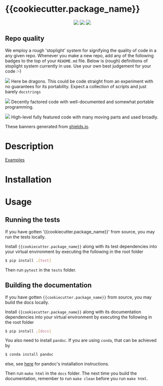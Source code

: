 # {{cookiecutter.package_name}}
<p align="center">
  <img src="https://img.shields.io/static/v1?style=for-the-badge&label=code-status&message=Good&color=green"/>
  <img src="https://img.shields.io/static/v1?style=for-the-badge&label=initial-commit&message={{cookiecutter.author}}&color=inactive"/>
    <img src="https://img.shields.io/static/v1?style=for-the-badge&label=maintainer&message={{cookiecutter.copyright}}&color=inactive"/>
</p>

## Repo quality
We employ a rough 'stoplight' system for signifying the quality of code in a any given repo. Whenever you make a new repo, add any of the following badges to the top of your `README.md` file. Below is (rough) definitions of stoplight system currently in use. Use your own best judgement for your code :-)

<img src="https://img.shields.io/static/v1?style=flat-square&label=code-status&message=Caution!&color=red" style=“vertical-align:middle;”/> Here be dragons. This could be code straight from an experiment with no guarantees for its portability. Expect a collection of scripts and just barely `docstrings`
  
<img src="https://img.shields.io/static/v1?style=flat-square&label=code-status&message=Good&color=green"/> Decently factored code with well-documented and somewhat portable programming.
  
<img src="https://img.shields.io/static/v1?style=flat-square&label=code-status&message=Great!&color=brightgreen"/> High-level fully featured code with many moving parts and used broadly.

These banners generated from <a href=https://shields.io/>shields.io</a>.

# Description
[Examples](https://nqcp.github.io/{{cookiecutter.directory_name}}/example_notebooks/index.html)
# Installation

# Usage

## Running the tests

If you have gotten '{{cookiecutter.package_name}}' from source, you may run the tests locally.

Install `{{cookiecutter.package_name}}` along with its test dependencies into your virtual environment by executing the following in the root folder

```bash
$ pip install .[test]
```

Then run `pytest` in the `tests` folder.

## Building the documentation

If you have gotten `{{cookiecutter.package_name}}` from source, you may build the docs locally.

Install `{{cookiecutter.package_name}}` along with its documentation dependencies into your virtual environment by executing the following in the root folder

```bash
$ pip install .[docs]
```

You also need to install `pandoc`. If you are using `conda`, that can be achieved by

```bash
$ conda install pandoc
```
else, see [here](https://pandoc.org/installing.html) for pandoc's installation instructions.

Then run `make html` in the `docs` folder. The next time you build the documentation, remember to run `make clean` before you run `make html`.
